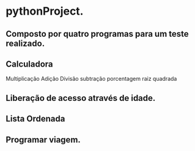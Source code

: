 # pythonProject.
## Composto por quatro programas para um teste realizado.
## Calculadora
Multiplicação
Adição
Divisão
subtração
porcentagem
raiz quadrada
## Liberação de acesso através de idade.
## Lista Ordenada
## Programar viagem.
